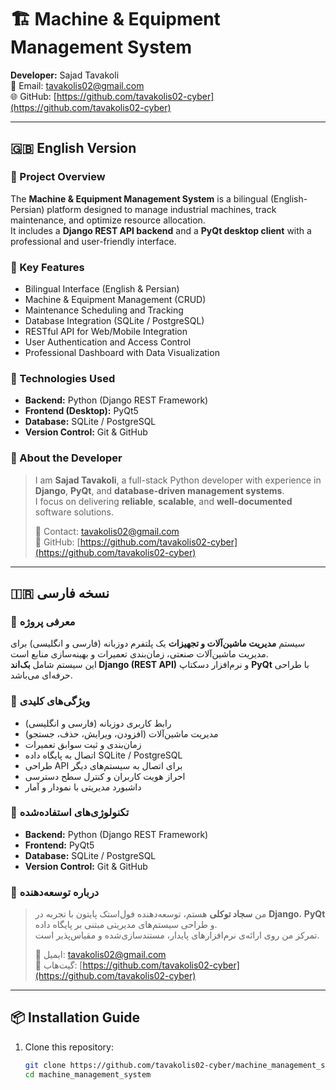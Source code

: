 # 🏗️ Machine & Equipment Management System  
**Developer:** Sajad Tavakoli  
📧 Email: tavakolis02@gmail.com  
🌐 GitHub: [https://github.com/tavakolis02-cyber](https://github.com/tavakolis02-cyber)

---

## 🇬🇧 English Version

### 🔹 Project Overview
The **Machine & Equipment Management System** is a bilingual (English-Persian) platform designed to manage industrial machines, track maintenance, and optimize resource allocation.  
It includes a **Django REST API backend** and a **PyQt desktop client** with a professional and user-friendly interface.

### 🔹 Key Features
- Bilingual Interface (English & Persian)  
- Machine & Equipment Management (CRUD)  
- Maintenance Scheduling and Tracking  
- Database Integration (SQLite / PostgreSQL)  
- RESTful API for Web/Mobile Integration  
- User Authentication and Access Control  
- Professional Dashboard with Data Visualization  

### 🔹 Technologies Used
- **Backend:** Python (Django REST Framework)  
- **Frontend (Desktop):** PyQt5  
- **Database:** SQLite / PostgreSQL  
- **Version Control:** Git & GitHub  

### 🔹 About the Developer
> I am **Sajad Tavakoli**, a full-stack Python developer with experience in **Django**, **PyQt**, and **database-driven management systems**.  
> I focus on delivering **reliable**, **scalable**, and **well-documented** software solutions.  
>  
> 📧 Contact: tavakolis02@gmail.com  
> 🔗 GitHub: [https://github.com/tavakolis02-cyber](https://github.com/tavakolis02-cyber)

---

## 🇮🇷 نسخه فارسی

### 🔹 معرفی پروژه
سیستم **مدیریت ماشین‌آلات و تجهیزات** یک پلتفرم دو‌زبانه (فارسی و انگلیسی) برای مدیریت ماشین‌آلات صنعتی، زمان‌بندی تعمیرات و بهینه‌سازی منابع است.  
این سیستم شامل **بک‌اند Django (REST API)** و نرم‌افزار دسکتاپ **PyQt** با طراحی حرفه‌ای می‌باشد.

### 🔹 ویژگی‌های کلیدی
- رابط کاربری دو‌زبانه (فارسی و انگلیسی)  
- مدیریت ماشین‌آلات (افزودن، ویرایش، حذف، جستجو)  
- زمان‌بندی و ثبت سوابق تعمیرات  
- اتصال به پایگاه داده SQLite / PostgreSQL  
- طراحی API برای اتصال به سیستم‌های دیگر  
- احراز هویت کاربران و کنترل سطح دسترسی  
- داشبورد مدیریتی با نمودار و آمار  

### 🔹 تکنولوژی‌های استفاده‌شده
- **Backend:** Python (Django REST Framework)  
- **Frontend:** PyQt5  
- **Database:** SQLite / PostgreSQL  
- **Version Control:** Git & GitHub  

### 🔹 درباره توسعه‌دهنده
> من **سجاد توکلی** هستم، توسعه‌دهنده فول‌استک پایتون با تجربه در **Django**، **PyQt** و طراحی سیستم‌های مدیریتی مبتنی بر پایگاه داده.  
> تمرکز من روی ارائه‌ی نرم‌افزارهای پایدار، مستندسازی‌شده و مقیاس‌پذیر است.  
>  
> 📧 ایمیل: tavakolis02@gmail.com  
> 🔗 گیت‌هاب: [https://github.com/tavakolis02-cyber](https://github.com/tavakolis02-cyber)

---

## 📦 Installation Guide

1. Clone this repository:  
   ```bash
   git clone https://github.com/tavakolis02-cyber/machine_management_system.git
   cd machine_management_system
